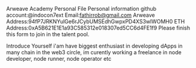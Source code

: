 Arweave Academy Personal File
Personal information
github account:@indocon7ext
Email:fathirrob@gmail.com
Arweave Address:94fP7JRKNYulGe6rJCybUMSEdhGwpxPD4XS3wlWOMH0
ETH Address:0xA5B621E1E1a93C585312e018307ed5CC6d4FE1f9
Please finish this form to join in the talent pool.

Introduce Yourself
 i'am have biggest enthusiast in developing dApps in many chain in the web3 circle, im curently working a freelance in node developer, node runner, node operator etc